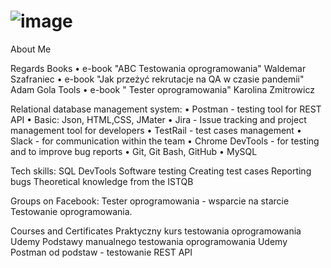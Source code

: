    # ![image](https://user-images.githubusercontent.com/108292217/233561275-57bb3567-4a06-4753-9c3f-b6fa8fb0b111.png)





About Me

Regards Books 
• e-book "ABC Testowania oprogramowania" Waldemar Szafraniec
• e-book "Jak przeżyć rekrutacje na QA w czasie pandemii" Adam Gola Tools 
•	e-book " Tester oprogramowania" Karolina Zmitrowicz 
 

Relational database management system:
• Postman - testing tool for REST API 
• Basic: Json, HTML,CSS, JMater
• Jira - Issue tracking and project management tool for developers
• TestRail - test cases management 
• Slack - for communication within the team
• Chrome DevTools - for testing and to improve bug reports 
• Git, Git Bash, GitHub 
• MySQL

Tech skills:
SQL
DevTools
Software testing
Creating test cases
Reporting bugs
Theoretical knowledge from the ISTQB

Groups on Facebook:
Tester oprogramowania - wsparcie na starcie
Testowanie oprogramowania.

Courses and Certificates
Praktyczny kurs testowania oprogramowania Udemy
Podstawy manualnego testowania oprogramowania Udemy
Postman od podstaw - testowanie REST API 
